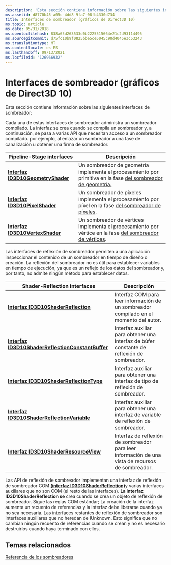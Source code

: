 ```yaml
---
description: 'Esta sección contiene información sobre las siguientes interfaces de sombreador:'
ms.assetid: d8770b45-a05c-4dd8-9fa7-08fb4330d734
title: Interfaces de sombreador (gráficos de Direct3D 10)
ms.topic: article
ms.date: 05/31/2018
ms.openlocfilehash: 838a65d263533d0b2225515664e21c2d93114495
ms.sourcegitcommit: d75fc10b9f0825bbe5ce5045c90d4045e3c53243
ms.translationtype: MT
ms.contentlocale: es-ES
ms.lasthandoff: 09/13/2021
ms.locfileid: "126966932"
---
```

# <a name="shader-interfaces-direct3d-10-graphics"></a>Interfaces de sombreador (gráficos de Direct3D 10)

Esta sección contiene información sobre las siguientes interfaces de sombreador:

Cada una de estas interfaces de sombreador administra un sombreador compilado. La interfaz se crea cuando se compila un sombreador y, a continuación, se pasa a varias API que necesitan acceso a un sombreador compilado. por ejemplo, al enlazar un sombreador a una fase de canalización u obtener una firma de sombreador.



| Pipeline-Stage interfaces                                      | Descripción                                                                                                                                 |
|----------------------------------------------------------------|---------------------------------------------------------------------------------------------------------------------------------------------|
| [**Interfaz ID3D10GeometryShader**](/windows/win32/api/d3d10/nn-d3d10-id3d10geometryshader) | Un sombreador de geometría implementa el procesamiento por primitiva en la fase [del sombreador de geometría.](d3d10-graphics-programming-guide-pipeline-stages.md) |
| [**Interfaz ID3D10PixelShader**](/windows/win32/api/d3d10/nn-d3d10-id3d10pixelshader)       | Un sombreador de píxeles implementa el procesamiento por píxel en la fase [del sombreador de píxeles](d3d10-graphics-programming-guide-pipeline-stages.md).           |
| [**Interfaz ID3D10VertexShader**](/windows/win32/api/d3d10/nn-d3d10-id3d10vertexshader)     | Un sombreador de vértices implementa el procesamiento por vértice en la fase [del sombreador de vértices](d3d10-graphics-programming-guide-pipeline-stages.md).        |



 

Las interfaces de reflexión de sombreador permiten a una aplicación inspeccionar el contenido de un sombreador en tiempo de diseño o creación. La reflexión del sombreador no es útil para establecer variables en tiempo de ejecución, ya que es un reflejo de los datos del sombreador y, por tanto, no admite ningún método para establecer datos.



| Shader-Reflection interfaces                                                                   | Descripción                                                                        |
|------------------------------------------------------------------------------------------------|------------------------------------------------------------------------------------|
| [**Interfaz ID3D10ShaderReflection**](/windows/desktop/api/D3D10Shader/nn-d3d10shader-id3d10shaderreflection)                             | Interfaz COM para leer información de un sombreador compilado en el momento del autor.     |
| [**Interfaz ID3D10ShaderReflectionConstantBuffer**](/windows/desktop/api/D3D10Shader/nn-d3d10shader-id3d10shaderreflectionconstantbuffer) | Interfaz auxiliar para obtener una interfaz de búfer constante de reflexión de sombreador.      |
| [**Interfaz ID3D10ShaderReflectionType**](/windows/desktop/api/D3D10Shader/nn-d3d10shader-id3d10shaderreflectiontype)                     | Interfaz auxiliar para obtener una interfaz de tipo de reflexión de sombreador.                 |
| [**Interfaz ID3D10ShaderReflectionVariable**](/windows/desktop/api/D3D10Shader/nn-d3d10shader-id3d10shaderreflectionvariable)             | Interfaz auxiliar para obtener una interfaz de variable de reflexión de sombreador.             |
| [**Interfaz ID3D10ShaderResourceView**](/windows/desktop/api/d3d10/nn-d3d10-id3d10shaderresourceview)                         | Interfaz de reflexión de sombreador para leer información de una vista de recursos de sombreador. |



 

Las API de reflexión de sombreador implementan una interfaz de reflexión de sombreador COM [**(interfaz ID3D10ShaderReflection)**](/windows/desktop/api/D3D10Shader/nn-d3d10shader-id3d10shaderreflection)y varias interfaces auxiliares que no son COM (el resto de las interfaces). **La interfaz ID3D10ShaderReflection se** crea cuando se crea un objeto de reflexión de sombreador. Sigue las reglas COM estándar; La creación de la interfaz aumenta un recuento de referencias y la interfaz debe liberarse cuando ya no sea necesaria. Las interfaces restantes de reflexión de sombreador son interfaces auxiliares que no heredan de IUnknown. Esto significa que no cambian ningún recuento de referencias cuando se crean y no es necesario destruirlos cuando haya terminado con ellos.

## <a name="related-topics"></a>Temas relacionados

<dl> <dt>

[Referencia de los sombreadores](d3d10-graphics-reference-d3d10-shader.md)
</dt> </dl>

 

 

